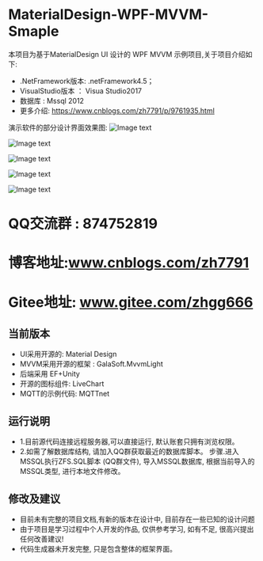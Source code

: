 # MaterialDesign-WPF-MVVM-Smaple

本项目为基于MaterialDesign UI 设计的 WPF MVVM 示例项目,关于项目介绍如下:
* .NetFramework版本:      .netFramework4.5；
* VisualStudio版本 ： Visua Studio2017
* 数据库 :    Mssql 2012
* 更多介绍: https://www.cnblogs.com/zh7791/p/9761935.html


演示软件的部分设计界面效果图:
![Image text](https://github.com/HenJigg/MaterialDesign-WPF-MVVM-Smaple/blob/master/ZFS/imgfiles/Main.png)

![Image text](https://github.com/HenJigg/MaterialDesign-WPF-MVVM-Smaple/blob/master/ZFS/imgfiles/UIDesign.png)

![Image text](https://github.com/HenJigg/MaterialDesign-WPF-MVVM-Smaple/blob/master/ZFS/imgfiles/UserDesign.png)

![Image text](https://github.com/HenJigg/MaterialDesign-WPF-MVVM-Smaple/blob/master/ZFS/imgfiles/AuthDesign.png)

![Image text](https://github.com/HenJigg/MaterialDesign-WPF-MVVM-Smaple/blob/master/ZFS/imgfiles/Generator.png)

# QQ交流群 : 874752819
# 博客地址:www.cnblogs.com/zh7791
# Gitee地址: www.gitee.com/zhgg666

## 当前版本
* UI采用开源的: Material Design 
* MVVM采用开源的框架 : GalaSoft.MvvmLight
* 后端采用 EF+Unity
* 开源的图标组件: LiveChart
* MQTT的示例代码: MQTTnet


## 运行说明

* 1.目前源代码连接远程服务器,可以直接运行, 默认账套只拥有浏览权限。
* 2.如需了解数据库结构, 请加入QQ群获取最近的数据库脚本。
步骤.进入MSSQL执行ZFS.SQL脚本 (QQ群文件), 导入MSSQL数据库, 根据当前导入的MSSQL类型, 进行本地文件修改。

## 修改及建议

* 目前未有完整的项目文档,有新的版本在设计中, 目前存在一些已知的设计问题
* 由于项目是学习过程中个人开发的作品, 仅供参考学习, 如有不足, 很高兴提出任何改善建议!
* 代码生成器未开发完整, 只是包含整体的框架界面。

